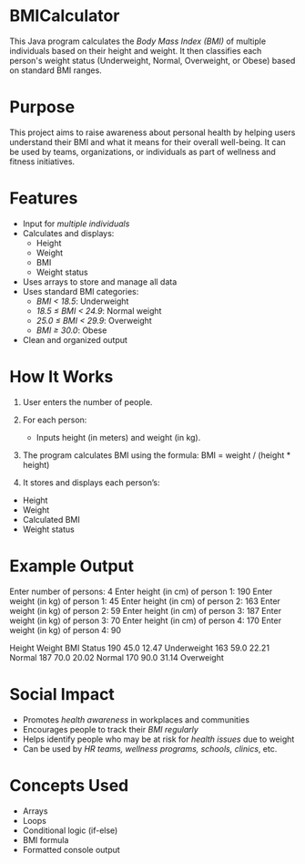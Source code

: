 # BMICalculator

This Java program calculates the *Body Mass Index (BMI)* of multiple individuals based on their height and weight. It then classifies each person's weight status (Underweight, Normal, Overweight, or Obese) based on standard BMI ranges.


# Purpose

This project aims to raise awareness about personal health by helping users understand their BMI and what it means for their overall well-being. It can be used by teams, organizations, or individuals as part of wellness and fitness initiatives.


# Features

- Input for *multiple individuals*
- Calculates and displays:
  - Height
  - Weight
  - BMI
  - Weight status
- Uses arrays to store and manage all data
- Uses standard BMI categories:
  - *BMI < 18.5*: Underweight
  - *18.5 ≤ BMI < 24.9*: Normal weight
  - *25.0 ≤ BMI < 29.9*: Overweight
  - *BMI ≥ 30.0*: Obese
- Clean and organized output


# How It Works

1. User enters the number of people.
2. For each person:
   - Inputs height (in meters) and weight (in kg).
3. The program calculates BMI using the formula:
   BMI = weight / (height * height)

   
4. It stores and displays each person’s:
- Height
- Weight
- Calculated BMI
- Weight status


# Example Output

Enter number of persons: 4
Enter height (in cm) of person 1: 190
Enter weight (in kg) of person 1: 45
Enter height (in cm) of person 2: 163
Enter weight (in kg) of person 2: 59
Enter height (in cm) of person 3: 187
Enter weight (in kg) of person 3: 70
Enter height (in cm) of person 4: 170
Enter weight (in kg) of person 4: 90

Height	Weight	BMI		Status
190	45.0	12.47		Underweight
163	59.0	22.21		Normal
187	70.0	20.02		Normal
170	90.0	31.14		Overweight


# Social Impact

- Promotes *health awareness* in workplaces and communities
- Encourages people to track their *BMI regularly*
- Helps identify people who may be at risk for *health issues* due to weight
- Can be used by *HR teams, wellness programs, schools, clinics*, etc.


# Concepts Used

- Arrays
- Loops
- Conditional logic (if-else)
- BMI formula
- Formatted console output
